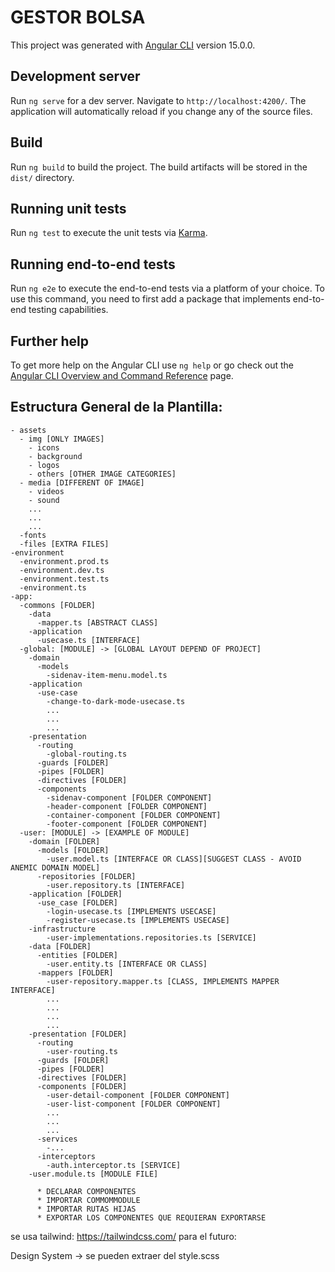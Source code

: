 # GESTOR BOLSA

This project was generated with [Angular CLI](https://github.com/angular/angular-cli) version 15.0.0.

## Development server

Run `ng serve` for a dev server. Navigate to `http://localhost:4200/`. The application will automatically reload if you change any of the source files.


## Build

Run `ng build` to build the project. The build artifacts will be stored in the `dist/` directory.

## Running unit tests

Run `ng test` to execute the unit tests via [Karma](https://karma-runner.github.io).

## Running end-to-end tests

Run `ng e2e` to execute the end-to-end tests via a platform of your choice. To use this command, you need to first add a package that implements end-to-end testing capabilities.

## Further help

To get more help on the Angular CLI use `ng help` or go check out the [Angular CLI Overview and Command Reference](https://angular.io/cli) page.



## Estructura General de la Plantilla:
```
- assets
  - img [ONLY IMAGES]
    - icons
    - background
    - logos
    - others [OTHER IMAGE CATEGORIES]
  - media [DIFFERENT OF IMAGE]
    - videos
    - sound
    ...
    ...
    ...
  -fonts
  -files [EXTRA FILES]
-environment
  -environment.prod.ts
  -environment.dev.ts
  -environment.test.ts
  -environment.ts
-app:
  -commons [FOLDER]
    -data
      -mapper.ts [ABSTRACT CLASS]
    -application
      -usecase.ts [INTERFACE]
  -global: [MODULE] -> [GLOBAL LAYOUT DEPEND OF PROJECT]
    -domain
      -models
        -sidenav-item-menu.model.ts
    -application
      -use-case
        -change-to-dark-mode-usecase.ts
        ...
        ...
        ...
    -presentation
      -routing
        -global-routing.ts
      -guards [FOLDER]
      -pipes [FOLDER]
      -directives [FOLDER]
      -components
        -sidenav-component [FOLDER COMPONENT]
        -header-component [FOLDER COMPONENT]
        -container-component [FOLDER COMPONENT]
        -footer-component [FOLDER COMPONENT]
  -user: [MODULE] -> [EXAMPLE OF MODULE]
    -domain [FOLDER]
      -models [FOLDER]
        -user.model.ts [INTERFACE OR CLASS][SUGGEST CLASS - AVOID ANEMIC DOMAIN MODEL]
      -repositories [FOLDER]
        -user.repository.ts [INTERFACE]
    -application [FOLDER]
      -use_case [FOLDER]
        -login-usecase.ts [IMPLEMENTS USECASE]
        -register-usecase.ts [IMPLEMENTS USECASE]
    -infrastructure
        -user-implementations.repositories.ts [SERVICE]
    -data [FOLDER]
      -entities [FOLDER]
        -user.entity.ts [INTERFACE OR CLASS]
      -mappers [FOLDER]
        -user-repository.mapper.ts [CLASS, IMPLEMENTS MAPPER INTERFACE]
        ...
        ...
        ...
        ...
    -presentation [FOLDER]
      -routing
        -user-routing.ts
      -guards [FOLDER]
      -pipes [FOLDER]
      -directives [FOLDER]
      -components [FOLDER]
        -user-detail-component [FOLDER COMPONENT]
        -user-list-component [FOLDER COMPONENT]
        ...
        ...
        ...
      -services
        -...
      -interceptors
        -auth.interceptor.ts [SERVICE]
    -user.module.ts [MODULE FILE]

      * DECLARAR COMPONENTES
      * IMPORTAR COMMOMMODULE
      * IMPORTAR RUTAS HIJAS
      * EXPORTAR LOS COMPONENTES QUE REQUIERAN EXPORTARSE
```

se usa tailwind: https://tailwindcss.com/
para el futuro:

Design System -> se pueden extraer del style.scss
